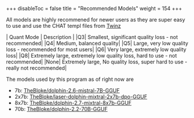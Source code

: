 
+++
disableToc = false
title = "Recommended Models"
weight = 154
+++

All models are highly recommened for newer users as they are super easy to use and use the CHAT templ files from [Twinz](https://github.com/TwinFinz)

| Quant Mode | Description |
|Q3| Smallest, significant quality loss - not recommended|
|Q4| Medium, balanced quality|
|Q5| Large, very low quality loss - recommended for most users|
|Q6| Very large, extremely low quality loss|
|Q8| Extremely large, extremely low quality loss, hard to use - not recommended|
|None| Extremely large, No quality loss, super hard to use - really not recommended|

The models used by this program as of right now are

- 7b: [TheBloke/dolphin-2.6-mistral-7B-GGUF](https://huggingface.co/TheBloke/dolphin-2.6-mistral-7B-GGUF)
- 2x7b: [TheBloke/laser-dolphin-mixtral-2x7b-dpo-GGUF](https://huggingface.co/TheBloke/laser-dolphin-mixtral-2x7b-dpo-GGUF)
- 8x7b: [TheBloke/dolphin-2.7-mixtral-8x7b-GGUF](https://huggingface.co/TheBloke/dolphin-2.7-mixtral-8x7b-GGUF)
- 70b: [TheBloke/dolphin-2.2-70B-GGUF](https://huggingface.co/TheBloke/dolphin-2.2-70B-GGUF)